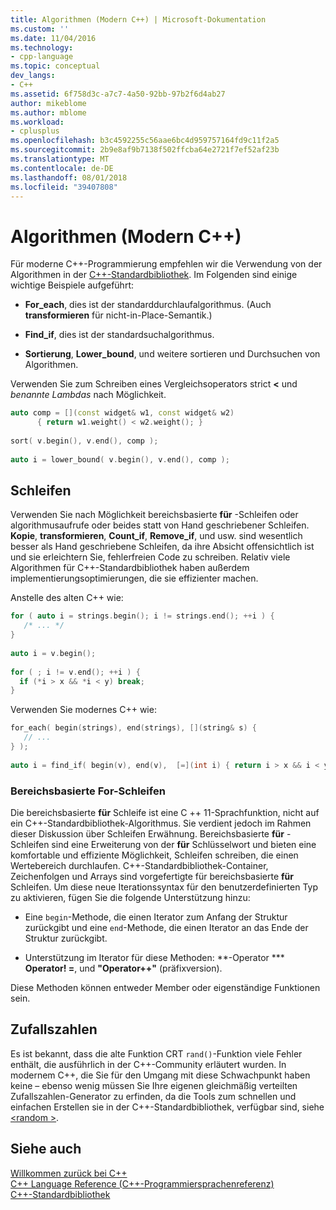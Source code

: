 ```yaml
---
title: Algorithmen (Modern C++) | Microsoft-Dokumentation
ms.custom: ''
ms.date: 11/04/2016
ms.technology:
- cpp-language
ms.topic: conceptual
dev_langs:
- C++
ms.assetid: 6f758d3c-a7c7-4a50-92bb-97b2f6d4ab27
author: mikeblome
ms.author: mblome
ms.workload:
- cplusplus
ms.openlocfilehash: b3c4592255c56aae6bc4d959757164fd9c11f2a5
ms.sourcegitcommit: 2b9e8af9b7138f502ffcba64e2721f7ef52af23b
ms.translationtype: MT
ms.contentlocale: de-DE
ms.lasthandoff: 08/01/2018
ms.locfileid: "39407808"
---
```

# <a name="algorithms-modern-c"></a>Algorithmen (Modern C++)
Für moderne C++-Programmierung empfehlen wir die Verwendung von der Algorithmen in der [C++-Standardbibliothek](../standard-library/cpp-standard-library-reference.md). Im Folgenden sind einige wichtige Beispiele aufgeführt:  
  
-   **For_each**, dies ist der standarddurchlaufalgorithmus. (Auch **transformieren** für nicht-in-Place-Semantik.)  
  
-   **Find_if**, dies ist der standardsuchalgorithmus.  
  
-   **Sortierung**, **Lower_bound**, und weitere sortieren und Durchsuchen von Algorithmen.  
  
 Verwenden Sie zum Schreiben eines Vergleichsoperators strict **<** und *benannte Lambdas* nach Möglichkeit.  
  
```cpp  
auto comp = [](const widget& w1, const widget& w2)  
      { return w1.weight() < w2.weight(); }  
  
sort( v.begin(), v.end(), comp );  
  
auto i = lower_bound( v.begin(), v.end(), comp );  
```  
  
## <a name="loops"></a>Schleifen  
 Verwenden Sie nach Möglichkeit bereichsbasierte **für** -Schleifen oder algorithmusaufrufe oder beides statt von Hand geschriebener Schleifen. **Kopie**, **transformieren**, **Count_if**, **Remove_if**, und usw. sind wesentlich besser als Hand geschriebene Schleifen, da ihre Absicht offensichtlich ist und sie erleichtern Sie, fehlerfreien Code zu schreiben. Relativ viele Algorithmen für C++-Standardbibliothek haben außerdem implementierungsoptimierungen, die sie effizienter machen.  
  
 Anstelle des alten C++ wie:  
  
```cpp  
for ( auto i = strings.begin(); i != strings.end(); ++i ) {  
   /* ... */  
}  
  
auto i = v.begin();  
  
for ( ; i != v.end(); ++i ) {  
  if (*i > x && *i < y) break;  
}  
```  
  
 Verwenden Sie modernes C++ wie:  
  
```cpp  
for_each( begin(strings), end(strings), [](string& s) {  
   // ...  
} );  
  
auto i = find_if( begin(v), end(v),  [=](int i) { return i > x && i < y; } );  
```  
  
### <a name="range-based-for-loops"></a>Bereichsbasierte For-Schleifen  
 Die bereichsbasierte **für** Schleife ist eine C ++ 11-Sprachfunktion, nicht auf ein C++-Standardbibliothek-Algorithmus. Sie verdient jedoch im Rahmen dieser Diskussion über Schleifen Erwähnung. Bereichsbasierte **für** -Schleifen sind eine Erweiterung von der **für** Schlüsselwort und bieten eine komfortable und effiziente Möglichkeit, Schleifen schreiben, die einen Wertebereich durchlaufen. C++-Standardbibliothek-Container, Zeichenfolgen und Arrays sind vorgefertigte für bereichsbasierte **für** Schleifen. Um diese neue Iterationssyntax für den benutzerdefinierten Typ zu aktivieren, fügen Sie die folgende Unterstützung hinzu:  
  
-   Eine `begin`-Methode, die einen Iterator zum Anfang der Struktur zurückgibt und eine `end`-Methode, die einen Iterator an das Ende der Struktur zurückgibt.  
  
-   Unterstützung im Iterator für diese Methoden: **-Operator *** **Operator! =**, und **"Operator++"** (präfixversion).  
  
 Diese Methoden können entweder Member oder eigenständige Funktionen sein.  
  
## <a name="random-numbers"></a>Zufallszahlen  
 Es ist bekannt, dass die alte Funktion CRT `rand()`-Funktion viele Fehler enthält, die ausführlich in der C++-Community erläutert wurden. In modernem C++, die Sie für den Umgang mit diese Schwachpunkt haben keine – ebenso wenig müssen Sie Ihre eigenen gleichmäßig verteilten Zufallszahlen-Generator zu erfinden, da die Tools zum schnellen und einfachen Erstellen sie in der C++-Standardbibliothek, verfügbar sind, siehe [ \<random >](../standard-library/random.md).  
  
## <a name="see-also"></a>Siehe auch  
 [Willkommen zurück bei C++](../cpp/welcome-back-to-cpp-modern-cpp.md)   
 [C++ Language Reference (C++-Programmiersprachenreferenz)](../cpp/cpp-language-reference.md)   
 [C++-Standardbibliothek](../standard-library/cpp-standard-library-reference.md)